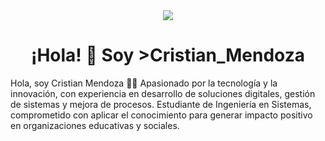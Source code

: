<div align="center">
<img src="https://i.imgur.com/cEcNHXS.jpg">
<h1 align="center">¡Hola! 👋 Soy >Cristian_Mendoza</a></h1>
</div>

Hola, soy Cristian Mendoza 👨‍💻
Apasionado por la tecnología y la innovación, con experiencia en desarrollo de soluciones digitales, gestión de sistemas y mejora de procesos. Estudiante de Ingeniería en Sistemas, comprometido con aplicar el conocimiento para generar impacto positivo en organizaciones educativas y sociales.
